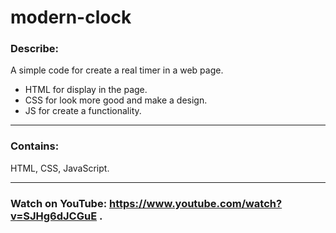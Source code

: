  # modern-clock

### Describe: 
A simple code for create a real timer in a web page.

* HTML for display in the page.
* CSS for look more good and make a design.
* JS for create a functionality.

---

### Contains: 
HTML, CSS, JavaScript.

---

### Watch on YouTube: https://www.youtube.com/watch?v=SJHg6dJCGuE .
